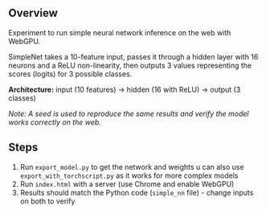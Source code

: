 ## Overview
Experiment to run simple neural network inference on the web with WebGPU.

SimpleNet takes a 10-feature input, passes it through a hidden layer with 16 neurons and a ReLU non-linearity, then outputs 3 values representing the scores (logits) for 3 possible classes.

**Architecture:** input (10 features) → hidden (16 with ReLU) → output (3 classes)

*Note: A seed is used to reproduce the same results and verify the model works correctly on the web.*

## Steps
1. Run `export_model.py` to get the network and weights u can also use `export_with_torchscript.py` as it works for more complex models
2. Run `index.html` with a server (use Chrome and enable WebGPU)
3. Results should match the Python code (`simple_nn` file) - change inputs on both to verify 